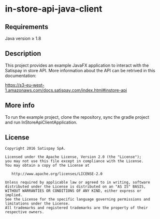 # in-store-api-java-client

## Requirements

Java version ≥ 1.8

## Description

This project provides an example JavaFX application to interact with the Satispay in store API.
More information about the API can be retrived in this documentation: 

https://s3-eu-west-1.amazonaws.com/docs.satispay.com/index.html#instore-api

## More info

To run the example project, clone the repository, sync the gradle project and run InStoreApiClientApplication.

## License

    Copyright 2016 Satispay SpA.

    Licensed under the Apache License, Version 2.0 (the "License");
    you may not use this file except in compliance with the License.
    You may obtain a copy of the License at

       http://www.apache.org/licenses/LICENSE-2.0

    Unless required by applicable law or agreed to in writing, software
    distributed under the License is distributed on an "AS IS" BASIS,
    WITHOUT WARRANTIES OR CONDITIONS OF ANY KIND, either express or implied.
    See the License for the specific language governing permissions and
    limitations under the License.
    All trademarks and registered trademarks are the property of their respective owners.
